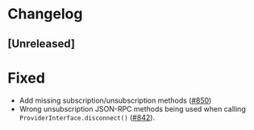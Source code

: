 # Changelog

## [Unreleased]

# Fixed

- Add missing subscription/unsubscription methods ([#850](https://github.com/paritytech/substrate-connect/pull/850/))
- Wrong unsubscription JSON-RPC methods being used when calling `ProviderInterface.disconnect()` ([#842](https://github.com/paritytech/substrate-connect/pull/842)).
